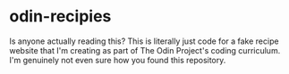 # odin-recipies
Is anyone actually reading this? This is literally just code for a fake recipe website that I'm creating as part of The Odin Project's coding curriculum.
I'm genuinely not even sure how you found this repository.
